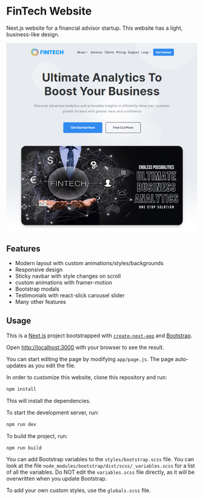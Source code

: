 # FinTech Website

Next.js website for a financial advisor startup. This website has a light, business-like design.

<img src="./desktop-screenshot.png"  />

## Features

- Modern layout with custom animations/styles/backgrounds
- Responsive design
- Sticky navbar with style changes on scroll
- custom animations with framer-motion
- Bootstrap modals
- Testimonials with react-slick carousel slider
- Many other features

## Usage

This is a [Next.js](https://nextjs.org/) project bootstrapped with [`create-next-app`](https://github.com/vercel/next.js/tree/canary/packages/create-next-app) and [Bootstrap](https://getbootstrap.com/).

Open [http://localhost:3000](http://localhost:3000) with your browser to see the result.

You can start editing the page by modifying `app/page.js`. The page auto-updates as you edit the file.

In order to customize this website, clone this repository and run:

```bash
npm install
```

This will install the dependencies.

To start the development server, run:

```bash
npm run dev
```

To build the project, run:

```bash
npm run build
```

You can add Bootstrap variables to the `styles/bootstrap.scss` file. You can look at the file `node_modules/bootstrap/dist/scss/_variables.scss` for a list of all the variables. Do NOT edit the `variables.scss` file directly, as it will be overwritten when you update Bootstrap.

To add your own custom styles, use the `globals.scss` file.
